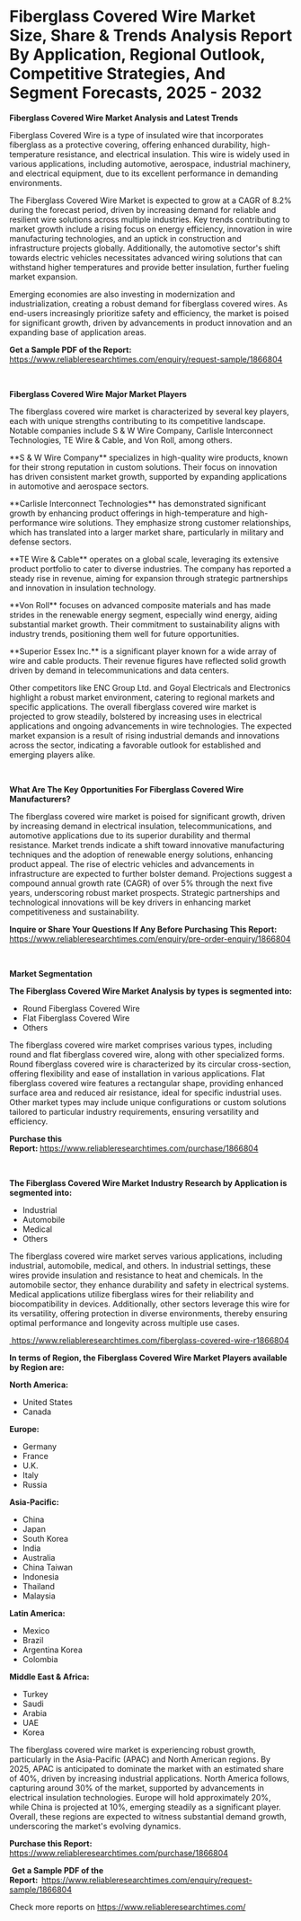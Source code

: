 <p><h1>Fiberglass Covered Wire Market Size, Share & Trends Analysis Report By Application, Regional Outlook, Competitive Strategies, And Segment Forecasts, 2025 - 2032</h1></p><p><strong>Fiberglass Covered Wire Market Analysis and Latest Trends</strong></p>
<p><p>Fiberglass Covered Wire is a type of insulated wire that incorporates fiberglass as a protective covering, offering enhanced durability, high-temperature resistance, and electrical insulation. This wire is widely used in various applications, including automotive, aerospace, industrial machinery, and electrical equipment, due to its excellent performance in demanding environments.</p><p>The Fiberglass Covered Wire Market is expected to grow at a CAGR of 8.2% during the forecast period, driven by increasing demand for reliable and resilient wire solutions across multiple industries. Key trends contributing to market growth include a rising focus on energy efficiency, innovation in wire manufacturing technologies, and an uptick in construction and infrastructure projects globally. Additionally, the automotive sector's shift towards electric vehicles necessitates advanced wiring solutions that can withstand higher temperatures and provide better insulation, further fueling market expansion.</p><p>Emerging economies are also investing in modernization and industrialization, creating a robust demand for fiberglass covered wires. As end-users increasingly prioritize safety and efficiency, the market is poised for significant growth, driven by advancements in product innovation and an expanding base of application areas.</p></p>
<p><strong>Get a Sample PDF of the Report:&nbsp;</strong> <a href="https://www.reliableresearchtimes.com/enquiry/request-sample/1866804?utm_campaign=2267&utm_medium=2&utm_source=Github&utm_content=ia&utm_term=03042025&utm_id=fiberglass-covered-wire">https://www.reliableresearchtimes.com/enquiry/request-sample/1866804</a></p>
<p>&nbsp;</p>
<p><strong>Fiberglass Covered Wire Major Market Players</strong></p>
<p><p>The fiberglass covered wire market is characterized by several key players, each with unique strengths contributing to its competitive landscape. Notable companies include S & W Wire Company, Carlisle Interconnect Technologies, TE Wire & Cable, and Von Roll, among others.</p><p>**S & W Wire Company** specializes in high-quality wire products, known for their strong reputation in custom solutions. Their focus on innovation has driven consistent market growth, supported by expanding applications in automotive and aerospace sectors.</p><p>**Carlisle Interconnect Technologies** has demonstrated significant growth by enhancing product offerings in high-temperature and high-performance wire solutions. They emphasize strong customer relationships, which has translated into a larger market share, particularly in military and defense sectors.</p><p>**TE Wire & Cable** operates on a global scale, leveraging its extensive product portfolio to cater to diverse industries. The company has reported a steady rise in revenue, aiming for expansion through strategic partnerships and innovation in insulation technology.</p><p>**Von Roll** focuses on advanced composite materials and has made strides in the renewable energy segment, especially wind energy, aiding substantial market growth. Their commitment to sustainability aligns with industry trends, positioning them well for future opportunities.</p><p>**Superior Essex Inc.** is a significant player known for a wide array of wire and cable products. Their revenue figures have reflected solid growth driven by demand in telecommunications and data centers.</p><p>Other competitors like ENC Group Ltd. and Goyal Electricals and Electronics highlight a robust market environment, catering to regional markets and specific applications. The overall fiberglass covered wire market is projected to grow steadily, bolstered by increasing uses in electrical applications and ongoing advancements in wire technologies. The expected market expansion is a result of rising industrial demands and innovations across the sector, indicating a favorable outlook for established and emerging players alike.</p></p>
<p>&nbsp;</p>
<p><strong>What Are The Key Opportunities For Fiberglass Covered Wire Manufacturers?</strong></p>
<p><p>The fiberglass covered wire market is poised for significant growth, driven by increasing demand in electrical insulation, telecommunications, and automotive applications due to its superior durability and thermal resistance. Market trends indicate a shift toward innovative manufacturing techniques and the adoption of renewable energy solutions, enhancing product appeal. The rise of electric vehicles and advancements in infrastructure are expected to further bolster demand. Projections suggest a compound annual growth rate (CAGR) of over 5% through the next five years, underscoring robust market prospects. Strategic partnerships and technological innovations will be key drivers in enhancing market competitiveness and sustainability.</p></p>
<p><strong>Inquire or Share Your Questions If Any Before Purchasing This Report:</strong> <a href="https://www.reliableresearchtimes.com/enquiry/pre-order-enquiry/1866804?utm_campaign=2267&utm_medium=2&utm_source=Github&utm_content=ia&utm_term=03042025&utm_id=fiberglass-covered-wire">https://www.reliableresearchtimes.com/enquiry/pre-order-enquiry/1866804</a></p>
<p>&nbsp;</p>
<p><strong>Market Segmentation</strong></p>
<p><strong>The Fiberglass Covered Wire Market Analysis by types is segmented into:</strong></p>
<p><ul><li>Round Fiberglass Covered Wire</li><li>Flat Fiberglass Covered Wire</li><li>Others</li></ul></p>
<p><p>The fiberglass covered wire market comprises various types, including round and flat fiberglass covered wire, along with other specialized forms. Round fiberglass covered wire is characterized by its circular cross-section, offering flexibility and ease of installation in various applications. Flat fiberglass covered wire features a rectangular shape, providing enhanced surface area and reduced air resistance, ideal for specific industrial uses. Other market types may include unique configurations or custom solutions tailored to particular industry requirements, ensuring versatility and efficiency.</p></p>
<p><strong>Purchase this Report:&nbsp;</strong><a href="https://www.reliableresearchtimes.com/purchase/1866804?utm_campaign=2267&utm_medium=2&utm_source=Github&utm_content=ia&utm_term=03042025&utm_id=fiberglass-covered-wire">https://www.reliableresearchtimes.com/purchase/1866804</a></p>
<p>&nbsp;</p>
<p><strong>The Fiberglass Covered Wire Market Industry Research by Application is segmented into:</strong></p>
<p><ul><li>Industrial</li><li>Automobile</li><li>Medical</li><li>Others</li></ul></p>
<p><p>The fiberglass covered wire market serves various applications, including industrial, automobile, medical, and others. In industrial settings, these wires provide insulation and resistance to heat and chemicals. In the automobile sector, they enhance durability and safety in electrical systems. Medical applications utilize fiberglass wires for their reliability and biocompatibility in devices. Additionally, other sectors leverage this wire for its versatility, offering protection in diverse environments, thereby ensuring optimal performance and longevity across multiple use cases.</p></p>
<p><a href="https://www.reliableresearchtimes.com/fiberglass-covered-wire-r1866804?utm_campaign=2267&utm_medium=2&utm_source=Github&utm_content=ia&utm_term=03042025&utm_id=fiberglass-covered-wire">&nbsp;https://www.reliableresearchtimes.com/fiberglass-covered-wire-r1866804</a></p>
<p><strong>In terms of Region, the Fiberglass Covered Wire Market Players available by Region are:</strong></p>
<p>
    <p> <strong> North America: </strong>
        <ul>
            <li>United States</li>
            <li>Canada</li>
        </ul>
        </p> 
    <p> <strong> Europe: </strong>
        <ul>
            <li>Germany</li>
            <li>France</li>
            <li>U.K.</li>
            <li>Italy</li>
            <li>Russia</li>
        </ul>
        </p> 
    <p> <strong> Asia-Pacific: </strong>
        <ul>
            <li>China</li>
            <li>Japan</li>
            <li>South Korea</li>
            <li>India</li>
            <li>Australia</li>
            <li>China Taiwan</li>
            <li>Indonesia</li>
            <li>Thailand</li>
            <li>Malaysia</li>
        </ul>
        </p> 
    <p> <strong> Latin America: </strong>
        <ul>
            <li>Mexico</li>
            <li>Brazil</li>
            <li>Argentina Korea</li>
            <li>Colombia</li>
        </ul>
        </p> 
    <p> <strong> Middle East & Africa: </strong>
        <ul>
            <li>Turkey</li>
            <li>Saudi</li>
            <li>Arabia</li>
            <li>UAE</li>
            <li>Korea</li>
        </ul>
    </p>
    </p>
<p><p>The fiberglass covered wire market is experiencing robust growth, particularly in the Asia-Pacific (APAC) and North American regions. By 2025, APAC is anticipated to dominate the market with an estimated share of 40%, driven by increasing industrial applications. North America follows, capturing around 30% of the market, supported by advancements in electrical insulation technologies. Europe will hold approximately 20%, while China is projected at 10%, emerging steadily as a significant player. Overall, these regions are expected to witness substantial demand growth, underscoring the market's evolving dynamics.</p></p>
<p><strong>Purchase this Report: </strong><a href="https://www.reliableresearchtimes.com/purchase/1866804?utm_campaign=2267&utm_medium=2&utm_source=Github&utm_content=ia&utm_term=03042025&utm_id=fiberglass-covered-wire">https://www.reliableresearchtimes.com/purchase/1866804</a></p>
<p>&nbsp;<strong>Get a Sample PDF of the Report:&nbsp;&nbsp;</strong><a href="https://www.reliableresearchtimes.com/enquiry/request-sample/1866804?utm_campaign=2267&utm_medium=2&utm_source=Github&utm_content=ia&utm_term=03042025&utm_id=fiberglass-covered-wire">https://www.reliableresearchtimes.com/enquiry/request-sample/1866804</a></p>
<p><strong></strong></p>
<p>Check more reports on <a href="https://www.reliableresearchtimes.com/?utm_campaign=2267&utm_medium=2&utm_source=Github&utm_content=ia&utm_term=03042025&utm_id=fiberglass-covered-wire">https://www.reliableresearchtimes.com/</a></p>